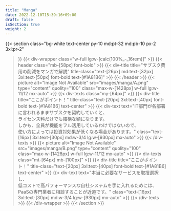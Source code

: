 ```yaml
---
title: "Manga"
date: 2022-12-10T15:39:16+09:00
draft: false
isSection: true
weight: 2
---
```


{{< section
    class="bg-white text-center py-10 md:pt-32 md:pb-10 px-2 3xl:pr-2"
>}}
    {{< div-wrapper
        class="w-full lg:w-[calc(100%_-_16rem)]"
    >}}
        {{< header
            class="mb-[58px] font-bold"
        >}}
            {{< div-title
                title="サブスク費用の削減をマンガで解説"
                title-class="text-[26px] md:text-[32px] 3xl:text-[50px] font-bold text-[#1A81B6]"
            >}}
        {{< /header >}}
        {{< picture
            alt="Image Not Available" src="images/manga/A.png" type="content" quolity="100" class="max-w-[1428px] w-full lg:w-11/12 mx-auto"
        >}}
        {{< div-texts
            class="my-[64px]"
        >}}
            {{< div-title
                title="ここがポイント！"
                title-class="text-[20px] 3xl:text-[40px] font-bold text-[#1A81B6] text-center"
            >}}
            {{< div-text
                text="IT部門が各部署に言われるままサブスクを契約していくと、<br class='hidden lg:block'>ライセンス料だけでも結構な額になります。<br class='hidden lg:block'>しかも、全員が機能をフル活用しているわけではないので、<br class='hidden lg:block'>使い方によっては投資対効果が低くなる場合があります。"
                class="text-[16px] 3xl:text-[30px] md:w-3/4 lg:w-[930px] mx-auto"
            >}}
        {{< /div-texts >}}
        {{< picture
            alt="Image Not Available" src="images/manga/B.png" type="content" quolity="100" class="max-w-[1428px] w-full lg:w-11/12 mx-auto"
        >}}
        {{< div-texts
            class="mt-[64px] mb-[100px]"
        >}}
            {{< div-title
                title="ここがポイント！"
                title-class="text-[20px] 3xl:text-[40px] font-bold text-[#1A81B6] text-center"
            >}}
            {{< div-text
                text="本当に必要なサービスを取捨選択し、<br class='hidden lg:block'>低コストで高パフォーマンスな自社システムを手に入れるためには、<br class='hidden lg:block'>PaaSの専門業者に相談することが近道です。"
                class="text-[16px] 3xl:text-[30px] md:w-3/4 lg:w-[930px] mx-auto"
            >}}
        {{< /div-texts >}}
    {{< /div-wrapper >}}
{{< /section >}}
